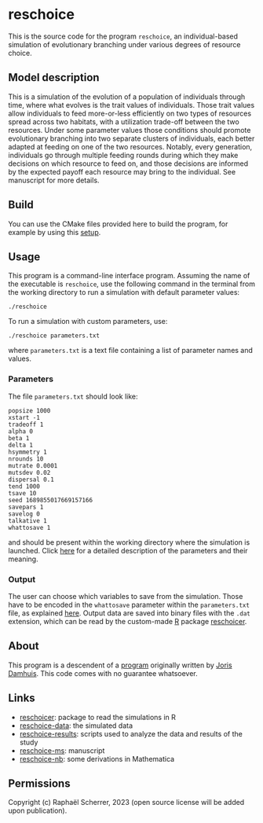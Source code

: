 # reschoice

This is the source code for the program `reschoice`, an individual-based simulation of evolutionary branching under various degrees of resource choice.

## Model description

This is a simulation of the evolution of a population of individuals through time, where what evolves is the trait values of individuals. Those trait values allow individuals to feed more-or-less efficiently on two types of resources spread across two habitats, with a utilization trade-off between the two resources. Under some parameter values those conditions should promote evolutionary branching into two separate clusters of individuals, each better adapted at feeding on one of the two resources. Notably, every generation, individuals go through multiple feeding rounds during which they make decisions on which resource to feed on, and those decisions are informed by the expected payoff each resource may bring to the individual. See manuscript for more details.

## Build

You can use the CMake files provided here to build the program, for example by using this [setup](https://github.com/rscherrer/setupp).

## Usage

This program is a command-line interface program. Assuming the name of the executable is `reschoice`, use the following command in the terminal from the working directory to run a simulation with default parameter values:

```shell
./reschoice
```

To run a simulation with custom parameters, use:

```shell
./reschoice parameters.txt
```

where `parameters.txt` is a text file containing a list of parameter names and values.

### Parameters

The file `parameters.txt` should look like:

```
popsize 1000
xstart -1
tradeoff 1
alpha 0
beta 1
delta 1
hsymmetry 1
nrounds 10
mutrate 0.0001
mutsdev 0.02
dispersal 0.1
tend 1000
tsave 10
seed 1689855017669157166
savepars 1
savelog 0
talkative 1
whattosave 1
```

and should be present within the working directory where the simulation is launched. Click [here](doc/PARAMETERS.md) for a detailed description of the parameters and their meaning.

### Output

The user can choose which variables to save from the simulation. Those have to be encoded in the `whattosave` parameter within the `parameters.txt` file, as explained [here](doc/OUTPUT.md). Output data are saved into binary files with the `.dat` extension, which can be read by the custom-made [R](https://www.r-project.org/) package [reschoicer](https://github.com/rscherrer/reschoicer).

## About

This program is a descendent of a [program](https://github.com/J-Damhuis/Eco-Evolutionary-Dynamics) originally written by [Joris Damhuis](https://github.com/J-Damhuis/). This code comes with no guarantee whatsoever.

## Links

* [reschoicer](https://github.com/rscherrer/reschoicer): package to read the simulations in R
* [reschoice-data](https://github.com/rscherrer/reschoice-data): the simulated data
* [reschoice-results](https://github.com/rscherrer/reschoice-results): scripts used to analyze the data and results of the study
* [reschoice-ms](https://github.com/rscherrer/reschoice-ms): manuscript
* [reschoice-nb](https://github.com/rscherrer/reschoice-nb): some derivations in Mathematica

## Permissions

Copyright (c) Raphaël Scherrer, 2023 (open source license will be added upon publication).
